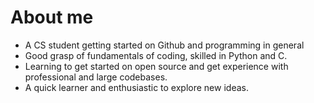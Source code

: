 # About me

- A CS student getting started on Github and programming in general
- Good grasp of fundamentals of coding, skilled in Python and C.
- Learning to get started on open source and get experience with professional and large codebases.
- A quick learner and enthusiastic to explore new ideas.
